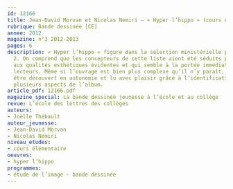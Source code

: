```yaml
---
id: 12166
title: Jean-David Morvan et Nicolas Nemiri – « Hyper l’hippo » (cours élémentaire)
rubrique: Bande dessinée [CE]
annee: 2012
magazine: n°3 2012-2013
pages: 6
description: « Hyper l’hippo » figure dans la sélection ministérielle pour le cycle
  2. On comprend que les concepteurs de cette liste aient été séduits par un album
  aux qualités esthétiques évidentes et qui semble à la portée immédiate de très jeunes
  lecteurs. Même si l’ouvrage est bien plus complexe qu’il n’y paraît, il peut facilement
  être découvert en autonomie et lu avec plaisir grâce à l’identification que favorisent
  plusieurs aspects de l’album.
article_pdf: 12166.pdf
magazine_special: La bande dessinée jeunesse à l’école et au collège
revue: L’école des lettres des collèges
auteurs:
- Joëlle Thébault
auteur_jeunesse:
- Jean-David Morvan
- Nicolas Nemiri
niveau_etudes:
- cours élémentaire
oeuvres:
- hyper l’hippo
programmes:
- étude de l’image - bande dessinée
---
```

